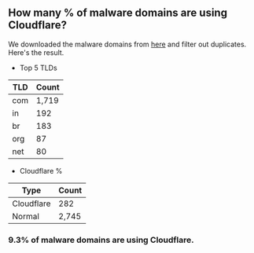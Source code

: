 ## How many % of malware domains are using Cloudflare?


We downloaded the malware domains from [here](https://urlhaus.abuse.ch) and filter out duplicates.
Here's the result.


[//]: # (start replacement)


- Top 5 TLDs

| TLD | Count |
| --- | --- |
| com | 1,719 |
| in | 192 |
| br | 183 |
| org | 87 |
| net | 80 |


- Cloudflare %

| Type | Count |
| --- | --- |
| Cloudflare | 282 |
| Normal | 2,745 |


### 9.3% of malware domains are using Cloudflare.